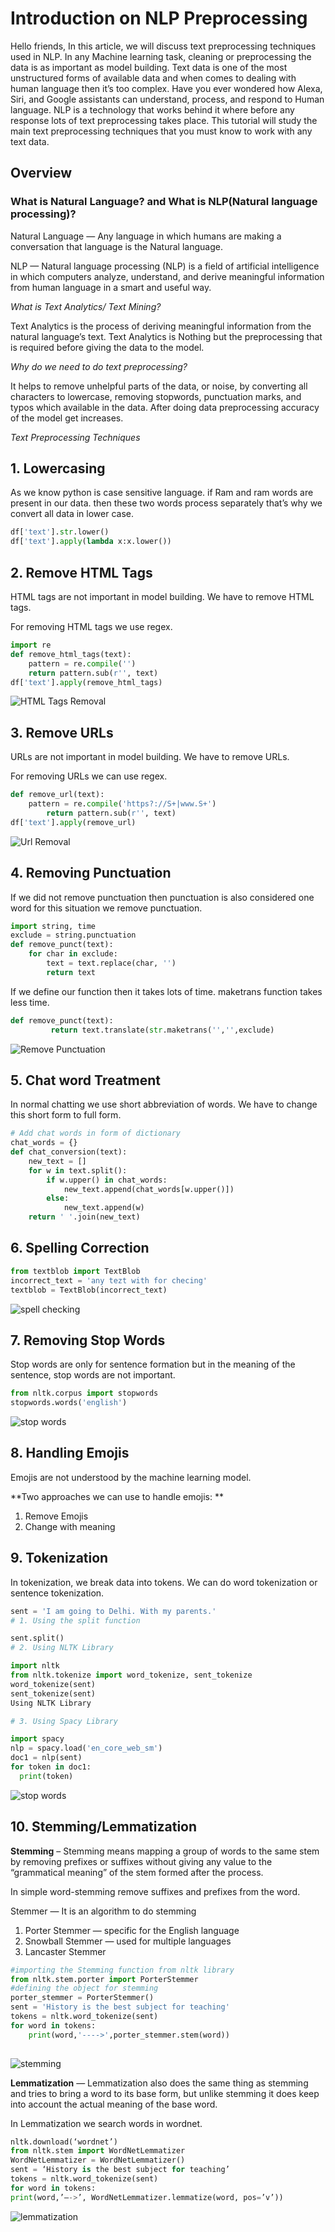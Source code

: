 # Introduction on NLP Preprocessing
Hello friends, In this article, we will discuss text preprocessing techniques used in NLP. 
In any Machine learning task, cleaning or preprocessing the data is as important as model building. 
Text data is one of the most unstructured forms of available data and when comes to dealing with human language then it’s too complex. 
Have you ever wondered how Alexa, Siri, and Google assistants can understand, process, and respond to Human language. 
NLP is a technology that works behind it where before any response lots of text preprocessing takes place. 
This tutorial will study the main text preprocessing techniques that you must know to work with any text data.

## Overview
### What is Natural Language? and What is NLP(Natural language processing)?

Natural Language — Any language in which humans are making a conversation that language is the Natural language.

NLP — Natural language processing (NLP) is a field of artificial intelligence in which computers analyze, understand, and derive meaningful information from human language in a smart and useful way.

*What is Text Analytics/ Text Mining?*

Text Analytics is the process of deriving meaningful information from the natural language’s text. Text Analytics is Nothing but the preprocessing that is required before giving the data to the model.

*Why do we need to do text preprocessing?*

It helps to remove unhelpful parts of the data, or noise, by converting all characters to lowercase, removing stopwords, punctuation marks, and typos which available in the data. After doing data preprocessing accuracy of the model get increases.

*Text Preprocessing Techniques*
## 1. Lowercasing
As we know python is case sensitive language. if Ram and ram words are present in our data. then these two words process separately that’s why we convert all data in lower case.

```python
df['text'].str.lower()
df['text'].apply(lambda x:x.lower())
```
## 2. Remove HTML Tags
HTML tags are not important in model building. We have to remove HTML tags.

For removing HTML tags we use regex.
```python
import re
def remove_html_tags(text):
    pattern = re.compile('')
    return pattern.sub(r'', text)
df['text'].apply(remove_html_tags)
```

![HTML Tags Removal](https://editor.analyticsvidhya.com/uploads/67180remove_html_tag.png)

## 3. Remove URLs
URLs are not important in model building. We have to remove URLs.

For removing URLs we can use regex.

```python
def remove_url(text):
	pattern = re.compile('https?://S+|www.S+')
      	return pattern.sub(r'', text)
df['text'].apply(remove_url)
```
 
![Url Removal](https://editor.analyticsvidhya.com/uploads/99096url_remover.png)

## 4. Removing Punctuation
If we did not remove punctuation then punctuation is also considered one word for this situation we remove punctuation.

```python
import string, time
exclude = string.punctuation
def remove_punct(text):
	for char in exclude:
		text = text.replace(char, '')
        return text
```
If we define our function then it takes lots of time. maketrans function takes less time.
```python
def remove_punct(text):
         return text.translate(str.maketrans('','',exclude)
```
 
 ![Remove Punctuation](https://editor.analyticsvidhya.com/uploads/88378punctuation.png)
 
## 5. Chat word Treatment
In normal chatting we use short abbreviation of words. We have to change this short form to full form.

```python
# Add chat words in form of dictionary
chat_words = {}
def chat_conversion(text):
    new_text = []
    for w in text.split():
        if w.upper() in chat_words:
            new_text.append(chat_words[w.upper()])
        else:
            new_text.append(w)
    return ' '.join(new_text)
 ```
 
## 6. Spelling Correction
```python
from textblob import TextBlob
incorrect_text = 'any tezt with for checing'
textblob = TextBlob(incorrect_text)
```

![spell checking](https://editor.analyticsvidhya.com/uploads/41174correction.png)

## 7. Removing Stop Words
Stop words are only for sentence formation but in the meaning of the sentence, stop words are not important.

```python
from nltk.corpus import stopwords
stopwords.words('english')
```
![stop words](https://editor.analyticsvidhya.com/uploads/42200remove_stop_words.png)

## 8. Handling Emojis
Emojis are not understood by the machine learning model.

**Two approaches we can use to handle emojis: **
  1. Remove Emojis
  2. Change with meaning

## 9. Tokenization
In tokenization, we break data into tokens. We can do word tokenization or sentence tokenization.
```python
sent = 'I am going to Delhi. With my parents.'
# 1. Using the split function

sent.split()
# 2. Using NLTK Library

import nltk
from nltk.tokenize import word_tokenize, sent_tokenize
word_tokenize(sent)
sent_tokenize(sent)
Using NLTK Library

# 3. Using Spacy Library

import spacy
nlp = spacy.load('en_core_web_sm')
doc1 = nlp(sent)
for token in doc1:
  print(token)
```
![stop words](https://editor.analyticsvidhya.com/uploads/81289tokenazation.png)

## 10. Stemming/Lemmatization
**Stemming** – Stemming means mapping a group of words to the same stem by removing prefixes or suffixes without giving any value to the “grammatical meaning” of the stem formed after the process.

In simple word-stemming remove suffixes and prefixes from the word.

Stemmer — It is an algorithm to do stemming
1. Porter Stemmer — specific for the English language
2. Snowball Stemmer — used for multiple languages
3. Lancaster Stemmer

```python
#importing the Stemming function from nltk library
from nltk.stem.porter import PorterStemmer
#defining the object for stemming
porter_stemmer = PorterStemmer()
sent = 'History is the best subject for teaching'
tokens = nltk.word_tokenize(sent)
for word in tokens:
    print(word,'---->',porter_stemmer.stem(word))
 
```
![stemming](https://editor.analyticsvidhya.com/uploads/98941stemmer.png)

**Lemmatization** — Lemmatization also does the same thing as stemming and tries to bring a word to its base form, but unlike stemming it does keep into account the actual meaning of the base word.

In Lemmatization we search words in wordnet.
```python
nltk.download(‘wordnet’)
from nltk.stem import WordNetLemmatizer
WordNetLemmatizer = WordNetLemmatizer()
sent = ‘History is the best subject for teaching’
tokens = nltk.word_tokenize(sent)
for word in tokens:
print(word,’—->’, WordNetLemmatizer.lemmatize(word, pos=’v’))

```
![lemmatization](https://editor.analyticsvidhya.com/uploads/46754lemmatizing.png)
